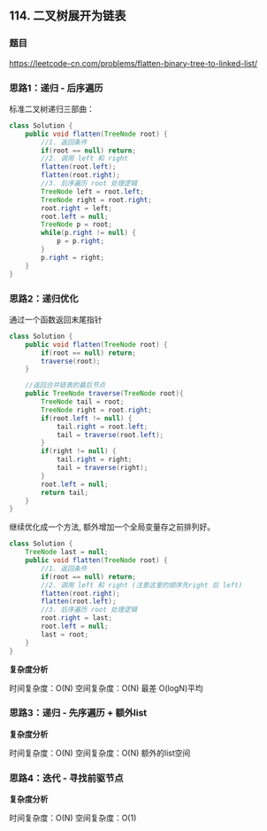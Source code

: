 ## 114. 二叉树展开为链表

### 题目

https://leetcode-cn.com/problems/flatten-binary-tree-to-linked-list/


### 思路1：递归 - 后序遍历

标准二叉树递归三部曲：

```java
class Solution {
    public void flatten(TreeNode root) {
        //1. 返回条件
        if(root == null) return;
        //2. 调用 left 和 right
        flatten(root.left);
        flatten(root.right);
        //3. 后序遍历 root 处理逻辑
        TreeNode left = root.left;
        TreeNode right = root.right;
        root.right = left;
        root.left = null;
        TreeNode p = root;
        while(p.right != null) {
            p = p.right;
        }
        p.right = right;
    }
}
```


### 思路2：递归优化

通过一个函数返回末尾指针

```java
class Solution {
    public void flatten(TreeNode root) {
        if(root == null) return;
        traverse(root);
    }

    //返回合并链表的最后节点
    public TreeNode traverse(TreeNode root){
        TreeNode tail = root;
        TreeNode right = root.right;
        if(root.left != null) {
            tail.right = root.left;
            tail = traverse(root.left);
        }
        if(right != null) {
            tail.right = right;
            tail = traverse(right);
        }
        root.left = null;
        return tail;
    }
}
```

继续优化成一个方法, 额外增加一个全局变量存之前排列好。

```java
class Solution {
    TreeNode last = null;
    public void flatten(TreeNode root) {
        //1. 返回条件
        if(root == null) return;
        //2. 调用 left 和 right (注意这里的顺序先right 后 left)
        flatten(root.right);
        flatten(root.left);
        //3. 后序遍历 root 处理逻辑
        root.right = last;
        root.left = null;
        last = root;
    }
}
```

**复杂度分析**

时间复杂度：O(N)
空间复杂度：O(N) 最差 O(logN)平均 

### 思路3：递归 - 先序遍历 + 额外list




**复杂度分析**

时间复杂度：O(N)
空间复杂度：O(N) 额外的list空间

### 思路4：迭代 - 寻找前驱节点



**复杂度分析**

时间复杂度：O(N)
空间复杂度：O(1) 